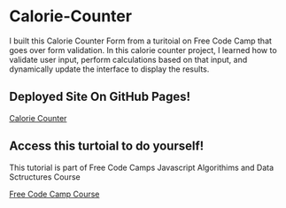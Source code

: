 # Calorie-Counter

I built this Calorie Counter Form from a turitoial on Free Code Camp that goes over form validation. In this calorie counter project, I learned how to validate user input, perform calculations based on that input, and dynamically update the interface to display the results.

## Deployed Site On GitHub Pages!
[Calorie Counter](https://meganm672.github.io/Calorie-Counter/)

## Access this turtoial to do yourself!
This tutorial is part of Free Code Camps Javascript Algorithims and Data Sctructures Course

[Free Code Camp Course](https://www.freecodecamp.org/learn/javascript-algorithms-and-data-structures-v8/)